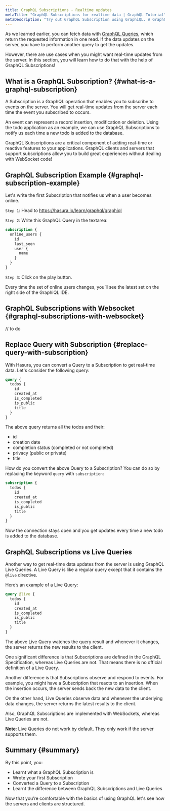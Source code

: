 ```yaml
---
title: GraphQL Subscriptions - Realtime updates
metaTitle: "GraphQL Subscriptions for realtime data | GraphQL Tutorial"
metaDescription: "Try out GraphQL Subscription using GraphiQL. A GraphQL subscriptions example to fetch live data pushed over WebSockets "
---
```


As we learned earlier, you can fetch data with [GraphQL Queries](https://hasura.io/learn/graphql/intro-graphql/graphql-queries/), which return the requested information in one read. If the data updates on the server, you have to perform another query to get the updates.

However, there are use cases when you might want real-time updates from the server. In this section, you will learn how to do that with the help of GraphQL Subscriptions! 

## What is a GraphQL Subscription? {#what-is-a-graphql-subscription}

A Subscription is a GraphQL operation that enables you to subscribe to events on the server. You will get real-time updates from the server each time the event you subscribed to occurs.

An event can represent a record insertion, modification or deletion. Using the todo application as an example, we can use GraphQL Subscriptions to notify us each time a new todo is added to the database.

GraphQL Subscriptions are a critical component of adding real-time or reactive features to your applications. GraphQL clients and servers that support subscriptions allow you to build great experiences without dealing with WebSocket code!

## GraphQL Subscription Example {#graphql-subscription-example}

Let's write the first Subscription that notifies us when a user becomes online.

`Step 1`: Head to https://hasura.io/learn/graphql/graphiql

`Step 2`: Write this GraphQL Query in the textarea:

```graphql
subscription {
  online_users {
    id
    last_seen
    user {
      name
    }
  }
}
```

`Step 3`: Click on the play button.

Every time the set of online users changes, you’ll see the latest set on the right side of the GraphiQL IDE.

## GraphQL Subscriptions with Websocket {#graphql-subscriptions-with-websocket}

// to do

## Replace Query with Subscription {#replace-query-with-subscription}

With Hasura, you can convert a Query to a Subscription to get real-time data. Let's consider the following query:

```graphql
query {
  todos {
    id
    created_at
    is_completed
    is_public
    title
  }
}
```

The above query returns all the todos and their:
- id
- creation date
- completion status (completed or not completed)
- privacy (public or private)
- title

How do you convert the above Query to a Subscription? You can do so by replacing the keyword `query` with `subscription`:

```graphql
subscription {
  todos {
    id
    created_at
    is_completed
    is_public
    title
  }
}
```

Now the connection stays open and you get updates every time a new todo is added to the database.

## GraphQL Subscriptions vs Live Queries

Another way to get real-time data updates from the server is using GraphQL Live Queries. A Live Query is like a regular query except that it contains the `@live` directive.

Here’s an example of a Live Query:

```graphql
query @live {
  todos {
    id
    created_at
    is_completed
    is_public
    title
  }
}
```

The above Live Query watches the query result and whenever it changes, the server returns the new results to the client.

One significant difference is that Subscriptions are defined in the GraphQL Specification, whereas Live Queries are not. That means there is no official definition of a Live Query.

Another difference is that Subscriptions observe and respond to events. For example, you might have a Subscription that reacts to an insertion. When the insertion occurs, the server sends back the new data to the client.

On the other hand, Live Queries observe data and whenever the underlying data changes, the server returns the latest results to the client.

Also, GraphQL Subscriptions are implemented with WebSockets, whereas Live Queries are not.

**Note**: Live Queries do not work by default. They only work if the server supports them.

## Summary {#summary}

By this point, you:
- Learnt what a GraphQL Subscription is
- Wrote your first Subscription
- Converted a Query to a Subscription
- Learnt the difference between GraphQL Subscriptions and Live Queries

Now that you’re comfortable with the basics of using GraphQL let's see how the servers and clients are structured.

